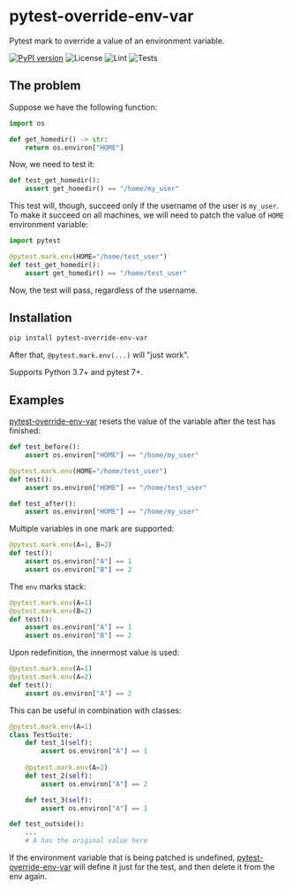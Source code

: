 # pytest-override-env-var
Pytest mark to override a value of an environment variable.

[![PyPI version](https://badge.fury.io/py/pytest-override-env-var.svg)](https://badge.fury.io/py/pytest-override-env-var)
![License](https://img.shields.io/github/license/karlosss/pytest-override-env-var)
![Lint](https://github.com/karlosss/pytest-override-env-var/actions/workflows/lint.yml/badge.svg)
![Tests](https://github.com/karlosss/pytest-override-env-var/actions/workflows/test.yml/badge.svg)

## The problem

Suppose we have the following function:

```python
import os

def get_homedir() -> str:
    return os.environ["HOME"]
```

Now, we need to test it:

```python
def test_get_homedir():
    assert get_homedir() == "/home/my_user"
```

This test will, though, succeed only if the username of the user is `my_user`.
To make it succeed on all machines, we will need to patch the value of `HOME`
environment variable:

```python
import pytest

@pytest.mark.env(HOME="/home/test_user")
def test_get_homedir():
    assert get_homedir() == "/home/test_user"
```

Now, the test will pass, regardless of the username.

## Installation

```bash
pip install pytest-override-env-var
```
After that, `@pytest.mark.env(...)` will "just work".

Supports Python 3.7+ and pytest 7+.

## Examples

[pytest-override-env-var](https://github.com/karlosss/pytest-override-env-var) resets
the value of the variable after the test has finished:

```python
def test_before():
    assert os.environ["HOME"] == "/home/my_user"

@pytest.mark.env(HOME="/home/test_user")
def test():
    assert os.environ["HOME"] == "/home/test_user"

def test_after():
    assert os.environ["HOME"] == "/home/my_user"
```

Multiple variables in one mark are supported:
```python
@pytest.mark.env(A=1, B=2)
def test():
    assert os.environ["A"] == 1
    assert os.environ["B"] == 2
```

The `env` marks stack:
```python
@pytest.mark.env(A=1)
@pytest.mark.env(B=2)
def test():
    assert os.environ["A"] == 1
    assert os.environ["B"] == 2
```

Upon redefinition, the innermost value is used:
```python
@pytest.mark.env(A=1)
@pytest.mark.env(A=2)
def test():
    assert os.environ["A"] == 2
```

This can be useful in combination with classes:
```python
@pytest.mark.env(A=1)
class TestSuite:
    def test_1(self):
        assert os.environ["A"] == 1
        
    @pytest.mark.env(A=2)
    def test_2(self):
        assert os.environ["A"] == 2

    def test_3(self):
        assert os.environ["A"] == 1

def test_outside():
    ...
    # A has the original value here
```

If the environment variable that is being patched is undefined, 
[pytest-override-env-var](https://github.com/karlosss/pytest-override-env-var)
will define it just for the test, and then delete it from the env again.
